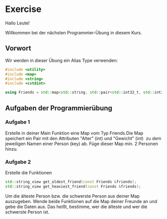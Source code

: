# Exercise

Hallo Leute!

Willkommen bei der nächsten Programmier-Übung in diesem Kurs.

## Vorwort

Wir werden in dieser Übung ein Alias Type verwenden:

```cpp
#include <utility>
#include <map>
#include <string>
#include <cstdint>

using Friends = std::map<std::string, std::pair<std::int32_t, std::int32_t>>;
```

## Aufgaben der Programmierübung

### Aufgabe 1

Erstelle in deiner Main Funktion eine Map vom Typ Friends.Die Map speichert ein Pair mit den Attributen "Alter" (int) und "Gewicht" (int)  zu dem jeweiligen Namen einer Person (key) ab.
Füge dieser Map min. 2 Personen hinzu.

### Aufgabe 2

Erstelle die Funktionen

```cpp
std::string_view get_oldest_friend(const Friends &friends);
std::string_view get_heaviest_friend(const Friends &friends);
```

Um die älteste Person bzw. die schwerste Person aus deiner Map auszugeben.
Wende beide Funktionen auf die Map deiner Freunde an und gebe die Daten aus.
Das heißt, bestimme, wer die älteste und wer die schwerste Person ist.
